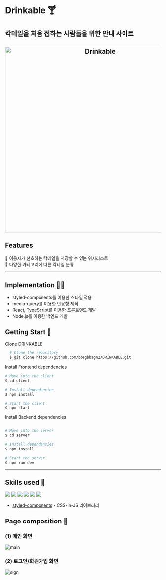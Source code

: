 # Drinkable 🍸

## 칵테일을 처음 접하는 사람들을 위한 안내 사이트

<h2 align="center">
  <img src="https://github.com/bbagbbagn2/DRINKABLE/assets/89950902/0607f718-d1d0-44b1-b1af-1cfc10e62b28" alt="Drinkable" width="600px" />
  <br>
</h2>

## Features

🌟 이용자가 선호하는 칵테일을 저장할 수 있는 위시리스트\
🌟 다양한 카테고리에 따른 칵테일 분류

---

## Implementation 👩‍💻

- styled-components를 이용한 스타일 적용
- media-query를 이용한 반응형 제작
- React, TypeScript를 이용한 프론트엔드 개발
- Node.js를 이용한 백엔드 개발

## Getting Start 🚀

Clone DRINKABLE

```bash
  # Clone the repository
  $ git clone https://github.com/bbagbbagn2/DRINKABLE.git

```
Install Frontend dependencies

```bash
# Move into the client
$ cd client

# Install dependencies
$ npm install

# Start the client
$ npm start
```

Install Backend dependencies

```bash

# Move into the server
$ cd server

# Install dependencies
$ npm install

# Start the server
$ npm run dev
```

---

## Skills used 🔧
<p>
  <img src="https://img.shields.io/badge/React-61DAFB?style=flat-square&logo=React&logoColor=black"/>
  <img src="https://img.shields.io/badge/JavaScript-F7DF1E?style=flat-square&logo=JavaScript&logoColor=black"/>
  <img src="https://img.shields.io/badge/TypeScript-1976D2?style=flat-square&logo=TypeScript&logoColor=white"/>
  <img src="https://img.shields.io/badge/Node.js-3C873A?style=flat-square&logo=Node.js&logoColor=white"/>
  <img src="https://img.shields.io/badge/Express-000000?style=flat-square&logo=Express&logoColor=white"/>
  <img src="https://img.shields.io/badge/MySQL-00758F?style=flat-square&logo=MySQL&logoColor=white"/>
</p>

- [styled-components](https://styled-components.com/) - CSS-in-JS 라이브러리

## Page composition 🎨

### (1) 메인 화면

![main](https://github.com/bbagbbagn2/DRINKABLE/assets/89950902/666a193a-e543-44a3-852d-0136d5ff5570)

### (2) 로그인/화원가입 화면

![sign](https://github.com/bbagbbagn2/DRINKABLE/assets/89950902/0868d0cb-7297-4b32-96de-b1ad7fd86602)

